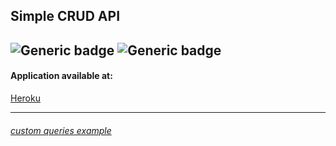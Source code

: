 
Simple CRUD API 
-----
![Generic badge](https://img.shields.io/badge/Flask_API-success.svg) ![Generic badge](https://img.shields.io/static/v1?label=powered_by&message=Python&color=orange?style=for-the-badge&logo=python&logoColor=cyan)
------
#### Application available at:
[Heroku](https://bookstx.herokuapp.com/books)

------
###### [custom queries example](https://bookstx.herokuapp.com/books?sort=x)
